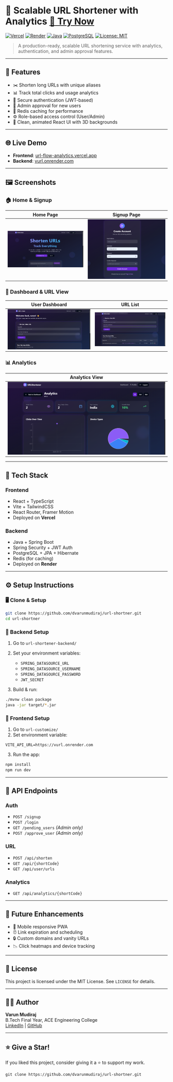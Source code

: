 # 🔗 Scalable URL Shortener with Analytics <a href="https://url-customize.vercel.app" target="_blank">🔗 Try Now</a>


[![Vercel](https://img.shields.io/badge/Frontend-Vercel-000?style=for-the-badge&logo=vercel)](https://url-flow-analytics.vercel.app)
[![Render](https://img.shields.io/badge/Backend-Render-5C7FFF?style=for-the-badge&logo=render)](https://vurl.onrender.com)
[![Java](https://img.shields.io/badge/Java-SpringBoot-brightgreen?style=for-the-badge&logo=java)]()
[![PostgreSQL](https://img.shields.io/badge/Database-PostgreSQL-blue?style=for-the-badge&logo=postgresql)]()
[![License: MIT](https://img.shields.io/badge/license-MIT-blue.svg?style=for-the-badge)]()

> A production-ready, scalable URL shortening service with analytics, authentication, and admin approval features.

---

## 📌 Features

- ✂️ Shorten long URLs with unique aliases
- 📊 Track total clicks and usage analytics
- 🔐 Secure authentication (JWT-based)
- 👮 Admin approval for new users
- 📁 Redis caching for performance
- ⚙️ Role-based access control (User/Admin)
- 🎨 Clean, animated React UI with 3D backgrounds

---

## 🌐 Live Demo

- **Frontend**: [url-flow-analytics.vercel.app](https://url-customize.vercel.app)
- **Backend**: [vurl.onrender.com](https://vurl.onrender.com)

---

## 🖼️ Screenshots

### 🏠 Home & Signup
| Home Page | Signup Page |
|-----------|-------------|
| ![Home](assets/home.png) | ![Signup](assets/signup.png) |

### 🔐 Dashboard & URL View
| User Dashboard | URL List |
|----------------|----------|
| ![Dashboard](assets/user-dashboard.png) | ![URL List](assets/url-list.png) |

### 📊 Analytics
| Analytics View |
|----------------|
| ![Analytics](assets/analytics.png) |



---

## 🔧 Tech Stack

### Frontend
- React + TypeScript
- Vite + TailwindCSS
- React Router, Framer Motion
- Deployed on **Vercel**

### Backend
- Java + Spring Boot
- Spring Security + JWT Auth
- PostgreSQL + JPA + Hibernate
- Redis (for caching)
- Deployed on **Render**

---

## ⚙️ Setup Instructions

### 🖥️ Clone & Setup

```bash
git clone https://github.com/dvarunmudiraj/url-shortner.git
cd url-shortner
```

### 🔹 Backend Setup

1. Go to `url-shortener-backend/`
2. Set your environment variables:
   - `SPRING_DATASOURCE_URL`
   - `SPRING_DATASOURCE_USERNAME`
   - `SPRING_DATASOURCE_PASSWORD`
   - `JWT_SECRET`

3. Build & run:
```bash
./mvnw clean package
java -jar target/*.jar
```

### 🔸 Frontend Setup

1. Go to `url-customize/`
2. Set environment variable:

```env
VITE_API_URL=https://vurl.onrender.com
```

3. Run the app:
```bash
npm install
npm run dev
```

---

## 🧪 API Endpoints

### Auth
- `POST /signup`
- `POST /login`
- `GET /pending_users` *(Admin only)*
- `POST /approve_user` *(Admin only)*

### URL
- `POST /api/shorten`
- `GET /api/{shortCode}`
- `GET /api/user/urls`

### Analytics
- `GET /api/analytics/{shortCode}`

---

## 🏁 Future Enhancements

- 📱 Mobile responsive PWA
- ⏰ Link expiration and scheduling
- 🔒 Custom domains and vanity URLs
- 📉 Click heatmaps and device tracking

---

## 📃 License

This project is licensed under the MIT License. See `LICENSE` for details.

---

## 🙋‍♂️ Author

**Varun Mudiraj**  
B.Tech Final Year, ACE Engineering College  
[LinkedIn](https://www.linkedin.com/in/varunmudiraj154/) | [GitHub](https://github.com/dvarunmudiraj)

---

## ⭐ Give a Star!

If you liked this project, consider giving it a ⭐ to support my work.

```
git clone https://github.com/dvarunmudiraj/url-shortner.git
```
